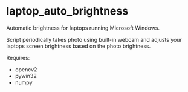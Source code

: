 # laptop_auto_brightness
Automatic brightness for laptops running Microsoft Windows.

Script periodically takes photo using built-in webcam and adjusts your laptops screen brightness based on the photo brightness.

Requires:
* opencv2
* pywin32
* numpy
